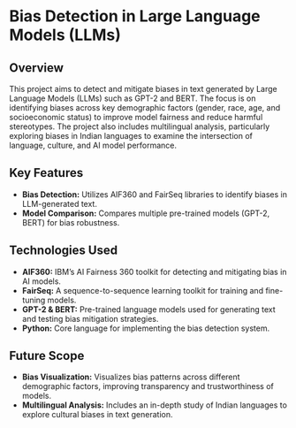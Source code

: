 # Bias Detection in Large Language Models (LLMs)

## Overview
This project aims to detect and mitigate biases in text generated by Large Language Models (LLMs) such as GPT-2 and BERT. The focus is on identifying biases across key demographic factors (gender, race, age, and socioeconomic status) to improve model fairness and reduce harmful stereotypes. The project also includes multilingual analysis, particularly exploring biases in Indian languages to examine the intersection of language, culture, and AI model performance.

## Key Features
- **Bias Detection:** Utilizes AIF360 and FairSeq libraries to identify biases in LLM-generated text.
- **Model Comparison:** Compares multiple pre-trained models (GPT-2, BERT) for bias robustness.

## Technologies Used
- **AIF360:** IBM’s AI Fairness 360 toolkit for detecting and mitigating bias in AI models.
- **FairSeq:** A sequence-to-sequence learning toolkit for training and fine-tuning models.
- **GPT-2 & BERT:** Pre-trained language models used for generating text and testing bias mitigation strategies.
- **Python:** Core language for implementing the bias detection system.

## Future Scope
- **Bias Visualization:** Visualizes bias patterns across different demographic factors, improving transparency and trustworthiness of models.
- **Multilingual Analysis:** Includes an in-depth study of Indian languages to explore cultural biases in text generation.
